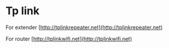 # Tp link

For extender
[http://tplinkrepeater.net](http://tplinkrepeater.net)

For router
[http://tplinkwifi.net](http://tplinkwifi.net)
